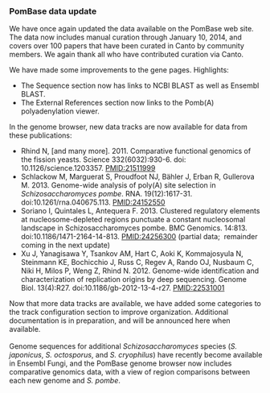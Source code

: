 ### PomBase data update

We have once again updated the data available on the PomBase web site.
The data now includes manual curation through January 10, 2014, and
covers over 100 papers that have been curated in Canto by community
members. We again thank all who have contributed curation via Canto.

We have made some improvements to the gene pages. Highlights:

-   The Sequence section now has links to NCBI BLAST as well as Ensembl
    BLAST.
-   The External References section now links to the Pomb(A)
    polyadenylation viewer.

In the genome browser, new data tracks are now available for data from
these publications:

-   Rhind N, \[and many more\]. 2011. Comparative functional genomics of
    the fission yeasts. Science 332(6032):930-6. doi:
    10.1126/science.1203357.
    [PMID:21511999](http://www.ncbi.nlm.nih.gov/pubmed/?term=21511999)
-   Schlackow M, Marguerat S, Proudfoot NJ, Bähler J, Erban R,
    Gullerova M. 2013. Genome-wide analysis of poly(A) site selection in
    *Schizosaccharomyces pombe*. RNA. 19(12):1617-31.
    doi:10.1261/rna.040675.113.
    [PMID:24152550](http://www.ncbi.nlm.nih.gov/pubmed/?term=24152550)
-   Soriano I, Quintales L, Antequera F. 2013. Clustered regulatory
    elements at nucleosome-depleted regions punctuate a constant
    nucleosomal landscape in Schizosaccharomyces pombe. BMC Genomics.
    14:813. doi:10.1186/1471-2164-14-813.
    [PMID:24256300](http://www.ncbi.nlm.nih.gov/pubmed/?term=24256300)
    (partial data;  remainder coming in the next update)
-   Xu J, Yanagisawa Y, Tsankov AM, Hart C, Aoki K, Kommajosyula N,
    Steinmann KE, Bochicchio J, Russ C, Regev A, Rando OJ, Nusbaum C,
    Niki H, Milos P, Weng Z, Rhind N. 2012. Genome-wide identification
    and characterization of replication origins by deep sequencing.
    Genome Biol. 13(4):R27. doi:10.1186/gb-2012-13-4-r27.
    [PMID:22531001](http://www.ncbi.nlm.nih.gov/pubmed/?term=22531001)

Now that more data tracks are available, we have added some categories
to the track configuration section to improve organization. Additional
documentation is in preparation, and will be announced here when
available.\
\
Genome sequences for additional *Schizosaccharomyces* species (*S.
japonicus*, *S. octosporus*, and *S. cryophilus*) have recently become
available in Ensembl Fungi, and the PomBase genome browser now includes
comparative genomics data, with a view of region comparisons between
each new genome and *S. pombe*.

